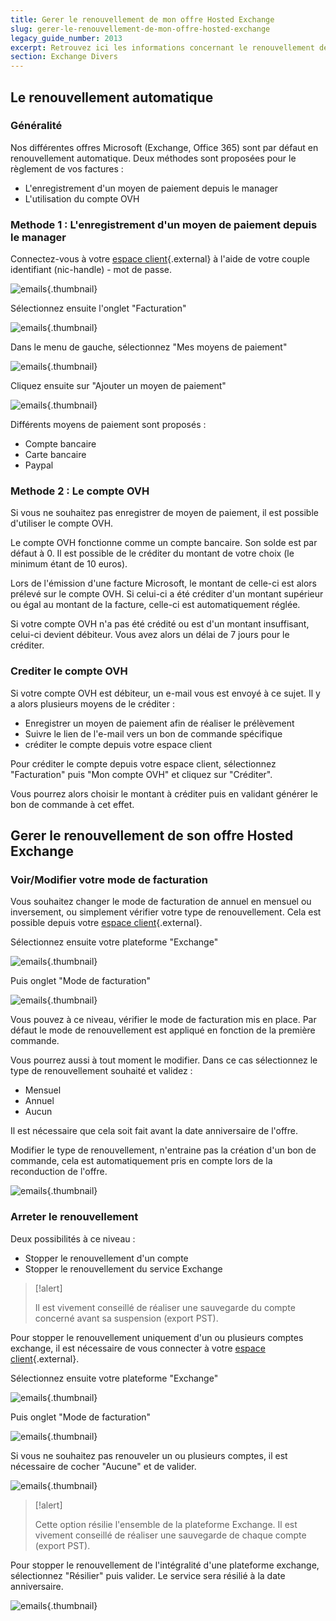 ```yaml
---
title: Gerer le renouvellement de mon offre Hosted Exchange
slug: gerer-le-renouvellement-de-mon-offre-hosted-exchange
legacy_guide_number: 2013
excerpt: Retrouvez ici les informations concernant le renouvellement de votre offre Hosted Exchange
section: Exchange Divers
---
```



## Le renouvellement automatique

### Généralité
Nos différentes offres Microsoft (Exchange, Office 365) sont par défaut en renouvellement automatique. Deux méthodes sont proposées pour le règlement de vos factures   :

- L'enregistrement d'un moyen de paiement depuis le manager
- L'utilisation du compte OVH


### Methode 1 &#58; L'enregistrement d'un moyen de paiement depuis le manager
Connectez-vous à votre [espace client](https://www.ovh.com/manager/web){.external} à l'aide de votre couple identifiant (nic-handle) - mot de passe.


![emails](images/3383.png){.thumbnail}

Sélectionnez ensuite l'onglet "Facturation"


![emails](images/3386.png){.thumbnail}

Dans le menu de gauche, sélectionnez "Mes moyens de paiement"


![emails](images/3384.png){.thumbnail}

Cliquez ensuite sur "Ajouter un moyen de paiement"


![emails](images/3385.png){.thumbnail}

Différents moyens de paiement sont proposés :

- Compte bancaire
- Carte bancaire
- Paypal


### Methode 2 &#58; Le compte OVH
Si vous ne souhaitez pas enregistrer de moyen de paiement, il est possible d'utiliser le compte OVH.

Le compte OVH fonctionne comme un compte bancaire. Son solde est par défaut à 0. Il est possible de le créditer du montant de votre choix (le minimum étant de 10 euros).

Lors de l'émission d'une facture Microsoft, le montant de celle-ci est alors prélevé sur le compte OVH. Si celui-ci a été créditer d'un montant supérieur ou égal au montant de la facture, celle-ci est automatiquement réglée.

Si votre compte OVH n'a pas été crédité ou est d'un montant insuffisant, celui-ci devient débiteur. Vous avez alors un délai de 7 jours pour le créditer.


### Crediter le compte OVH
Si votre compte OVH est débiteur, un e-mail vous est envoyé à ce sujet. Il y a alors plusieurs moyens de le créditer :

- Enregistrer un moyen de paiement afin de réaliser le prélèvement
- Suivre le lien de l'e-mail vers un bon de commande spécifique
- créditer le compte depuis votre espace client

Pour créditer le compte depuis votre espace client, sélectionnez "Facturation" puis "Mon compte OVH" et cliquez sur "Créditer".

Vous pourrez alors choisir le montant à créditer puis en validant générer le bon de commande à cet effet.


## Gerer le renouvellement de son offre Hosted Exchange

### Voir/Modifier votre mode de facturation
Vous souhaitez changer le mode de facturation de annuel en mensuel ou inversement, ou simplement vérifier votre type de renouvellement. Cela est possible depuis votre [espace client](https://www.ovh.com/manager/web){.external}.

Sélectionnez ensuite votre plateforme "Exchange"


![emails](images/3392.png){.thumbnail}

Puis onglet "Mode de facturation"


![emails](images/3402.png){.thumbnail}

Vous pouvez à ce niveau, vérifier le mode de facturation mis en place. Par défaut le mode de renouvellement est appliqué en fonction de la première commande.

Vous pourrez aussi à tout moment le modifier. Dans ce cas sélectionnez le type de renouvellement souhaité et validez :

- Mensuel
- Annuel
- Aucun

Il est nécessaire que cela soit fait avant la date anniversaire de l'offre.

Modifier le type de renouvellement, n'entraine pas la création d'un bon de commande, cela est automatiquement pris en compte lors de la reconduction de l'offre.


![emails](images/3397.png){.thumbnail}


### Arreter le renouvellement
Deux possibilités à ce niveau :

- Stopper le renouvellement d'un compte
- Stopper le renouvellement du service Exchange



> [!alert]
>
> Il est vivement conseillé de réaliser une sauvegarde du compte concerné avant
> sa suspension (export PST).
> 

Pour stopper le renouvellement uniquement d'un ou plusieurs comptes exchange, il est nécessaire de vous connecter à votre [espace client](https://www.ovh.com/manager/web){.external}.

Sélectionnez ensuite votre plateforme "Exchange"


![emails](images/3392.png){.thumbnail}

Puis onglet "Mode de facturation"


![emails](images/3402.png){.thumbnail}

Si vous ne souhaitez pas renouveler un ou plusieurs comptes, il est nécessaire de cocher "Aucune" et de valider.


![emails](images/3394.png){.thumbnail}



> [!alert]
>
> Cette option résilie l'ensemble de la plateforme Exchange. Il est vivement
> conseillé de réaliser une sauvegarde de chaque compte (export PST).
> 

Pour stopper le renouvellement de l'intégralité d'une plateforme exchange, sélectionnez "Résilier" puis valider. Le service sera résilié à la date anniversaire.


![emails](images/3403.png){.thumbnail}